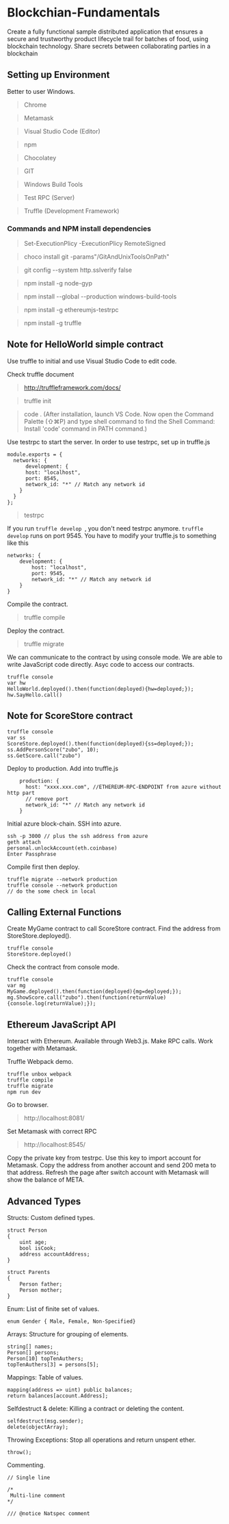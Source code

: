 # Blockchian-Fundamentals
Create a fully functional sample distributed application that ensures a secure and trustworthy product lifecycle trail for batches of food, using blockchain technology. Share secrets between collaborating parties in a blockchain

## Setting up Environment
Better to user Windows. 
> Chrome

> Metamask

> Visual Studio Code (Editor)

> npm

> Chocolatey

> GIT

> Windows Build Tools

> Test RPC (Server)

> Truffle (Development Framework)

### Commands and NPM install dependencies 
> Set-ExecutionPlicy -ExecutionPlicy RemoteSigned

> choco install git -params"/GitAndUnixToolsOnPath"

> git config --system http.sslverify false

> npm install -g node-gyp

> npm install --global --production windows-build-tools

> npm install -g ethereumjs-testrpc

> npm install -g truffle

## Note for HelloWorld simple contract
Use truffle to initial and use Visual Studio Code to edit code. 

Check truffle document

> http://truffleframework.com/docs/

> truffle init

> code . (After installation, launch VS Code. Now open the Command Palette (⇧⌘P) and type shell command to find the Shell Command: Install 'code' command in PATH command.)

Use testrpc to start the server. In order to use testrpc, set up in truffle.js

```
module.exports = {
  networks: {
      development: {
      host: "localhost",
      port: 8545,
      network_id: "*" // Match any network id
    }
  }
};
```
> testrpc

If you run ```truffle develop ```, you don't need testrpc anymore. ``` truffle develop ``` runs on port 9545. You have to modify your truffle.js to something like this

```
networks: {
    development: {
        host: "localhost",
        port: 9545,
        network_id: "*" // Match any network id
    }
}
```

Compile the contract.

> truffle compile

Deploy the contract.

> truffle migrate

We can communicate to the contract by using console mode. We are able to write JavaScript code directly. Asyc code to access our contracts. 

```
truffle console
var hw
HelloWorld.deployed().then(function(deployed){hw=deployed;});
hw.SayHello.call()
```

## Note for ScoreStore contract
```
truffle console
var ss
ScoreStore.deployed().then(function(deployed){ss=deployed;});
ss.AddPersonScore("zubo", 10);
ss.GetScore.call("zubo")
```


Deploy to production. Add into truffle.js
```
    production: {
      host: "xxxx.xxx.com", //ETHEREUM-RPC-ENDPOINT from azure without http part
      // remove port
      network_id: "*" // Match any network id
    }
```

Initial azure block-chain. SSH into azure.
```
ssh -p 3000 // plus the ssh address from azure
geth attach
personal.unlockAccount(eth.coinbase)
Enter Passphrase
```

Compile first then deploy.
```
truffle migrate --network production
truffle console --network production
// do the some check in local
```

## Calling External Functions
Create MyGame contract to call ScoreStore contract. Find the address from StoreStore.deployed().
```
truffle console
StoreStore.deployed()
```

Check the contract from console mode.
```
truffle console
var mg
MyGame.deployed().then(function(deployed){mg=deployed;});
mg.ShowScore.call("zubo").then(function(returnValue){console.log(returnValue);});
```

## Ethereum JavaScript API
Interact with Ethereum. Available through Web3.js. Make RPC calls. Work together with Metamask.

Truffle Webpack demo.

```
truffle unbox webpack
truffle compile
truffle migrate
npm run dev
```

Go to browser.
> http://localhost:8081/

Set Metamask with correct RPC
> http://localhost:8545/

Copy the private key from testrpc. Use this key to import account for Metamask.
Copy the address from another account and send 200 meta to that address. 
Refresh the page after switch account with Metamask will show the balance of META.


## Advanced Types

Structs: Custom defined types.

```
struct Person
{
	uint age;
	bool isCook;
	address accountAddress;
}

struct Parents
{
	Person father;
	Person mother;
}
```

Enum: List of finite set of values.
```
enum Gender { Male, Female, Non-Specified}
```

Arrays: Structure for grouping of elements.
```
string[] names;
Person[] persons;
Person[10] topTenAuthers;
topTenAuthers[3] = persons[5];
```

Mappings: Table of values.
```
mapping(address => uint) public balances;
return balances[account.Address];
```

Selfdestruct & delete: Killing a contract or deleting the content.
```
selfdestruct(msg.sender);
delete(objectArray);
```

Throwing Exceptions: Stop all operations and return unspent ether.
```
throw();
```

Commenting.
```
// Single line

/*
 Multi-line comment
*/

/// @notice Natspec comment
```
